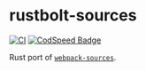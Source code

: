 # rustbolt-sources

[![CI](https://github.com/khulnasoft/rustbolt-sources/actions/workflows/CI.yaml/badge.svg)](https://github.com/khulnasoft/rustbolt-sources/actions/workflows/CI.yaml)
[![CodSpeed Badge](https://img.shields.io/endpoint?url=https://codspeed.io/badge.json)](https://codspeed.io/khulnasoft/rustbolt-sources)

Rust port of [`webpack-sources`](https://github.com/webpack/webpack-sources).
